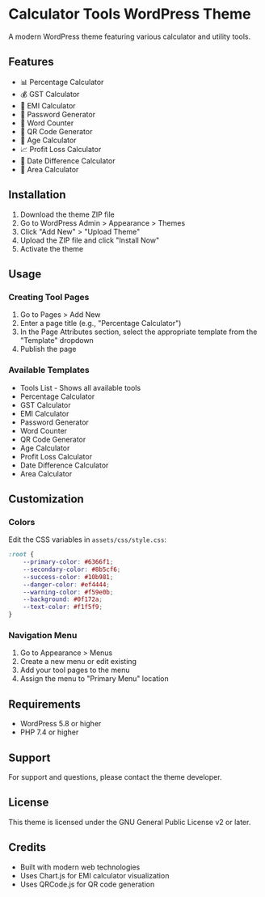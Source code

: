 # Calculator Tools WordPress Theme

A modern WordPress theme featuring various calculator and utility tools.

## Features

- 📊 Percentage Calculator
- 💰 GST Calculator
- 🏦 EMI Calculator
- 🔐 Password Generator
- 📝 Word Counter
- 📱 QR Code Generator
- 🎂 Age Calculator
- 📈 Profit Loss Calculator
- 📅 Date Difference Calculator
- 📐 Area Calculator

## Installation

1. Download the theme ZIP file
2. Go to WordPress Admin > Appearance > Themes
3. Click "Add New" > "Upload Theme"
4. Upload the ZIP file and click "Install Now"
5. Activate the theme

## Usage

### Creating Tool Pages

1. Go to Pages > Add New
2. Enter a page title (e.g., "Percentage Calculator")
3. In the Page Attributes section, select the appropriate template from the "Template" dropdown
4. Publish the page

### Available Templates

- Tools List - Shows all available tools
- Percentage Calculator
- GST Calculator
- EMI Calculator
- Password Generator
- Word Counter
- QR Code Generator
- Age Calculator
- Profit Loss Calculator
- Date Difference Calculator
- Area Calculator

## Customization

### Colors

Edit the CSS variables in `assets/css/style.css`:

```css
:root {
    --primary-color: #6366f1;
    --secondary-color: #8b5cf6;
    --success-color: #10b981;
    --danger-color: #ef4444;
    --warning-color: #f59e0b;
    --background: #0f172a;
    --text-color: #f1f5f9;
}
```

### Navigation Menu

1. Go to Appearance > Menus
2. Create a new menu or edit existing
3. Add your tool pages to the menu
4. Assign the menu to "Primary Menu" location

## Requirements

- WordPress 5.8 or higher
- PHP 7.4 or higher

## Support

For support and questions, please contact the theme developer.

## License

This theme is licensed under the GNU General Public License v2 or later.

## Credits

- Built with modern web technologies
- Uses Chart.js for EMI calculator visualization
- Uses QRCode.js for QR code generation
